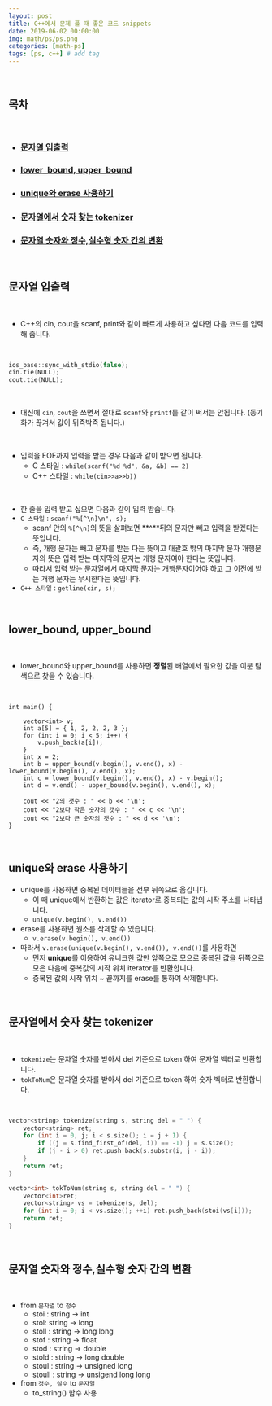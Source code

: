 ```yaml
---
layout: post
title: C++에서 문제 풀 때 좋은 코드 snippets
date: 2019-06-02 00:00:00
img: math/ps/ps.png
categories: [math-ps] 
tags: [ps, c++] # add tag
---
```


<br>

## **목차**

<br>

- ### [문자열 입출력](#문자열-입출력-1)
- ### [lower_bound, upper_bound](#lower_bound-upper_bound-1)
- ### [unique와 erase 사용하기](#unique와-erase-사용하기-1)
- ### [문자열에서 숫자 찾는 tokenizer](#문자열에서-숫자-찾는-tokenizer-1)
- ### [문자열 숫자와 정수,실수형 숫자 간의 변환](#문자열-숫자와-정수실수형-숫자-간의-변환-1)

<br>

## **문자열 입출력**

<br>

- C++의 cin, cout을 scanf, print와 같이 빠르게 사용하고 싶다면 다음 코드를 입력해 줍니다.

<br>

```cpp
ios_base::sync_with_stdio(false);
cin.tie(NULL);
cout.tie(NULL);
```

<br>

- 대신에 `cin`, `cout`을 쓰면서 절대로 `scanf`와 `printf`를 같이 써서는 안됩니다. (동기화가 끊겨서 값이 뒤죽박죽 됩니다.)
    
<br>

- 입력을 EOF까지 입력을 받는 경우 다음과 같이 받으면 됩니다.
    - C 스타일 : `while(scanf("%d %d", &a, &b) == 2)`
    - C++ 스타일 : `while(cin>>a>>b))`

<br>

- 한 줄을 입력 받고 싶으면 다음과 같이 입력 받습니다.
- `C 스타일` : `scanf("%[^\n]\n", s);`
	- scanf 안의 `%[^\n]`의 뜻을 살펴보면 **^**뒤의 문자만 빼고 입력을 받겠다는 뜻입니다. 
	- 즉, 개행 문자는 빼고 문자를 받는 다는 뜻이고 대괄호 밖의 마지막 문자 개행문자의 뜻은 입력 받는 마지막의 문자는 개행 문자여야 한다는 뜻입니다.
	- 따라서 입력 받는 문자열에서 마지막 문자는 개행문자이어야 하고 그 이전에 받는 개행 문자는 무시한다는 뜻입니다.
- `C++ 스타일` : `getline(cin, s);`

<br>

## **lower_bound, upper_bound**

<br>

- lower_bound와 upper_bound를 사용하면 **정렬**된 배열에서 필요한 값을 이분 탐색으로 찾을 수 있습니다.

<br>

```
int main() {

	vector<int> v;
	int a[5] = { 1, 2, 2, 2, 3 };
	for (int i = 0; i < 5; i++) {
		v.push_back(a[i]);
	}
	int x = 2;
	int b = upper_bound(v.begin(), v.end(), x) - lower_bound(v.begin(), v.end(), x);
	int c = lower_bound(v.begin(), v.end(), x) - v.begin();
	int d = v.end() - upper_bound(v.begin(), v.end(), x);

	cout << "2의 갯수 : " << b << '\n';
	cout << "2보다 작은 숫자의 갯수 : " << c << '\n';
	cout << "2보다 큰 숫자의 갯수 : " << d << '\n';
}

```

<br>

## **unique와 erase 사용하기**

- unique를 사용하면 중복된 데이터들을 전부 뒤쪽으로 옮깁니다.
    - 이 때 unique에서 반환하는 값은 iterator로 중복되는 값의 시작 주소를 나타냅니다.
    - `unique(v.begin(), v.end())`
- erase를 사용하면 원소를 삭제할 수 있습니다.
    - `v.erase(v.begin(), v.end())`
- 따라서 `v.erase(unique(v.begin(), v.end()), v.end())`를 사용하면 
    - 먼저 **unique**를 이용하여 유니크한 값만 앞쪽으로 모으로 중복된 값을 뒤쪽으로 모은 다음에 중복값의 시작 위치 iterator를 반환합니다.
    - 중복된 값의 시작 위치 ~ 끝까지를 erase를 통하여 삭제합니다.
     
<br>

## **문자열에서 숫자 찾는 tokenizer**

<br>

- `tokenize`는 문자열 숫자를 받아서 del 기준으로 token 하여 문자열 벡터로 반환합니다.
- `tokToNum`은 문자열 숫자를 받아서 del 기준으로 token 하여 숫자 벡터로 반환합니다.

<br>

```cpp
vector<string> tokenize(string s, string del = " ") {
	vector<string> ret;
	for (int i = 0, j; i < s.size(); i = j + 1) {
		if ((j = s.find_first_of(del, i)) == -1) j = s.size();
		if (j - i > 0) ret.push_back(s.substr(i, j - i));
	}
	return ret;
}

vector<int> tokToNum(string s, string del = " ") {
	vector<int>ret;
	vector<string> vs = tokenize(s, del);
	for (int i = 0; i < vs.size(); ++i) ret.push_back(stoi(vs[i]));
	return ret;
}

```

<br>

## **문자열 숫자와 정수,실수형 숫자 간의 변환**

<br>

- from `문자열` to `정수`
    - stoi : string → int
    - stol: string → long
    - stoll : string → long long
    - stof : string → float
    - stod : string → double
    - stold : string → long double
    - stoul : string → unsigned long
    - stoull : string → unsigend long long
- from `정수, 실수` to `문자열`
    - to_string() 함수 사용


    

